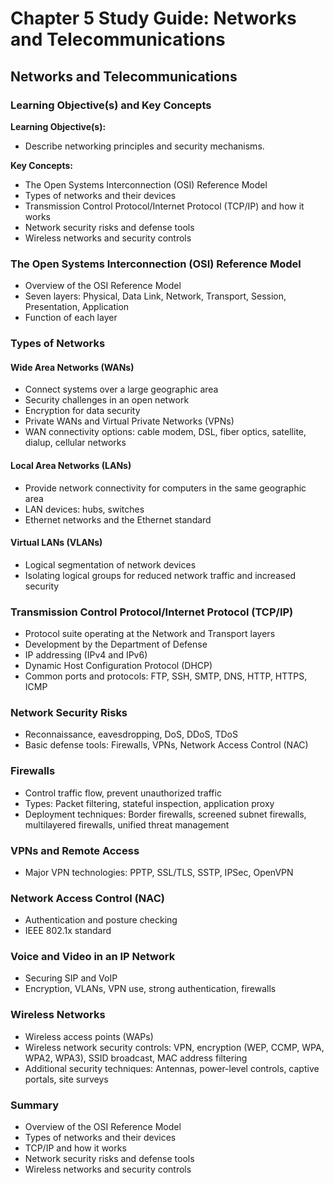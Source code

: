 # Chapter 5 Study Guide: Networks and Telecommunications

## Networks and Telecommunications

### Learning Objective(s) and Key Concepts

**Learning Objective(s):**
- Describe networking principles and security mechanisms.

**Key Concepts:**
- The Open Systems Interconnection (OSI) Reference Model
- Types of networks and their devices
- Transmission Control Protocol/Internet Protocol (TCP/IP) and how it works
- Network security risks and defense tools
- Wireless networks and security controls

### The Open Systems Interconnection (OSI) Reference Model

- Overview of the OSI Reference Model
- Seven layers: Physical, Data Link, Network, Transport, Session, Presentation, Application
- Function of each layer

### Types of Networks

#### Wide Area Networks (WANs)

- Connect systems over a large geographic area
- Security challenges in an open network
- Encryption for data security
- Private WANs and Virtual Private Networks (VPNs)
- WAN connectivity options: cable modem, DSL, fiber optics, satellite, dialup, cellular networks

#### Local Area Networks (LANs)

- Provide network connectivity for computers in the same geographic area
- LAN devices: hubs, switches
- Ethernet networks and the Ethernet standard

#### Virtual LANs (VLANs)

- Logical segmentation of network devices
- Isolating logical groups for reduced network traffic and increased security

### Transmission Control Protocol/Internet Protocol (TCP/IP)

- Protocol suite operating at the Network and Transport layers
- Development by the Department of Defense
- IP addressing (IPv4 and IPv6)
- Dynamic Host Configuration Protocol (DHCP)
- Common ports and protocols: FTP, SSH, SMTP, DNS, HTTP, HTTPS, ICMP

### Network Security Risks

- Reconnaissance, eavesdropping, DoS, DDoS, TDoS
- Basic defense tools: Firewalls, VPNs, Network Access Control (NAC)

### Firewalls

- Control traffic flow, prevent unauthorized traffic
- Types: Packet filtering, stateful inspection, application proxy
- Deployment techniques: Border firewalls, screened subnet firewalls, multilayered firewalls, unified threat management

### VPNs and Remote Access

- Major VPN technologies: PPTP, SSL/TLS, SSTP, IPSec, OpenVPN

### Network Access Control (NAC)

- Authentication and posture checking
- IEEE 802.1x standard

### Voice and Video in an IP Network

- Securing SIP and VoIP
- Encryption, VLANs, VPN use, strong authentication, firewalls

### Wireless Networks

- Wireless access points (WAPs)
- Wireless network security controls: VPN, encryption (WEP, CCMP, WPA, WPA2, WPA3), SSID broadcast, MAC address filtering
- Additional security techniques: Antennas, power-level controls, captive portals, site surveys

### Summary

- Overview of the OSI Reference Model
- Types of networks and their devices
- TCP/IP and how it works
- Network security risks and defense tools
- Wireless networks and security controls
